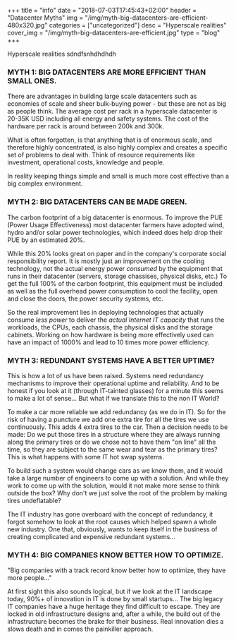 +++
title = "info"
date = "2018-07-03T17:45:43+02:00"
header = "Datacenter Myths"
img = "/img/myth-big-datacenters-are-efficient-480x320.jpg"
categories = ["uncategorized"]
desc = "Hyperscale realities"
cover_img = "/img/myth-big-datacenters-are-efficient.jpg"
type = "blog"
+++


Hyperscale realities   sdndfsnhdhdhdh

### MYTH 1: BIG DATACENTERS ARE MORE EFFICIENT THAN SMALL ONES.

There are advantages in building large scale datacenters such as economies of scale and sheer bulk-buying power - but these are not as big as people think. The average cost per rack in a hyperscale datacenter is 20-35K USD including all energy and safety systems. The cost of the hardware per rack is around between 200k and 300k.

What is often forgotten, is that anything that is of enormous scale, and therefore highly concentrated, is also highly complex and creates a specific set of problems to deal with. Think of resource requirements like investment, operational costs, knowledge and people.

In reality keeping things simple and small is much more cost effective than a big complex environment.

### MYTH 2: BIG DATACENTERS CAN BE MADE GREEN.

The carbon footprint of a big datacenter is enormous. To improve the PUE (Power Usage Effectiveness) most datacenter farmers have adopted wind, hydro and/or solar power technologies, which indeed does help drop their PUE by an estimated 20%.

While this 20% looks great on paper and in the company's corporate social responsibility report. It is mostly just an improvement on the cooling technology, not the actual energy power _consumed_ by the equipment that runs in their datacenter (servers, storage chassises, physical disks, etc.) To get the full 100% of the carbon footprint, this equipment must be included as well as the full overhead power consumption to cool the facility, open and close the doors, the power security systems, etc.

So the real improvement lies in deploying technologies that actually consume _less power_ to deliver the _actual Internet IT capacity_ that runs the workloads, the CPUs, each chassis, the physical disks and the storage cabinets. Working on how hardware is being more effectively used can have an impact of 1000% and lead to 10 times more power efficiency.

### MYTH 3: REDUNDANT SYSTEMS HAVE A BETTER UPTIME?

This is how a lot of us have been raised. Systems need redundancy mechanisms to improve their operational uptime and reliability. And to be honest if you look at it (through IT-tainted glasses) for a minute this seems to make a lot of sense… But what if we translate this to the non IT World?

To make a car more reliable we add redundancy (as we do in IT). So for the risk of having a puncture we add one extra tire for all the tires we use continuously. This adds 4 extra tires to the car. Then a decision needs to be made: Do we put those tires in a structure where they are always running along the primary tires or do we chose not to have them "on line" all the time, so they are subject to the same wear and tear as the primary tires? This is what happens with some IT hot swap systems.

To build such a system would change cars as we know them, and it would take a large number of engineers to come up with a solution. And while they work to come up with the solution, would it not make more sense to think outside the box? Why don't we just solve the root of the problem by making tires undeflatable?

The IT industry has gone overboard with the concept of redundancy, it forgot somehow to look at the root causes which helped spawn a whole new industry. One that, obviously, wants to keep itself in the business of creating complicated and expensive redundant systems…

### MYTH 4: BIG COMPANIES KNOW BETTER HOW TO OPTIMIZE.

"Big companies with a track record know better how to optimize, they have more people…"

At first sight this also sounds logical, but if we look at the IT landscape today, 90%+ of innovation in IT is done by small startups… The big legacy IT companies have a huge heritage they find difficult to escape. They are locked in old infrastructure designs and, after a while, the build out of the infrastructure becomes the brake for their business. Real innovation dies a slows death and in comes the painkiller approach.
